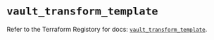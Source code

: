 # `vault_transform_template`

Refer to the Terraform Registory for docs: [`vault_transform_template`](https://registry.terraform.io/providers/hashicorp/vault/3.20.1/docs/resources/transform_template).
